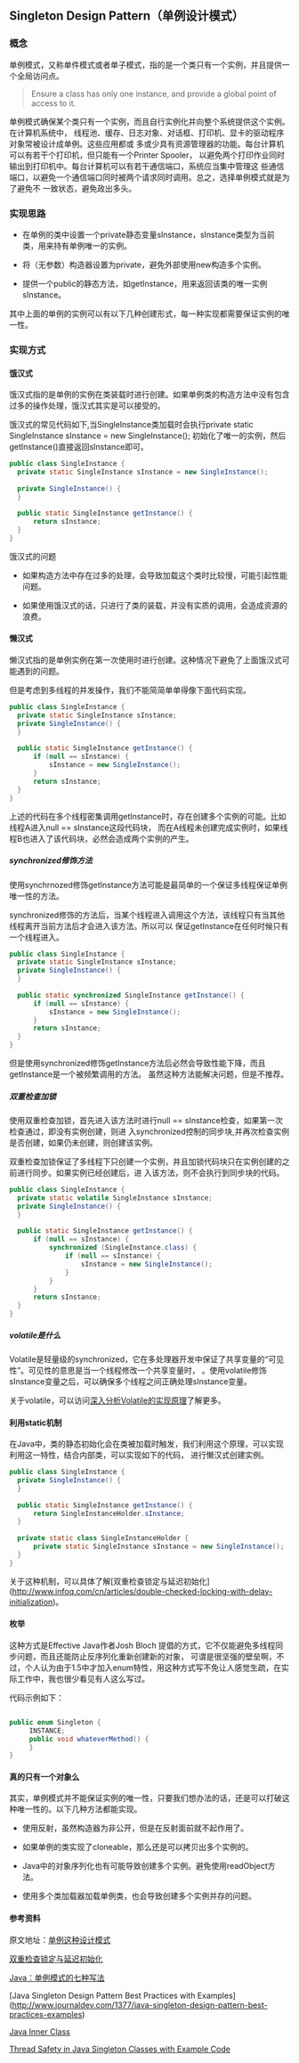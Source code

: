 ## Singleton Design Pattern（单例设计模式）

### 概念

单例模式，又称单件模式或者单子模式，指的是一个类只有一个实例，并且提供一个全局访问点。

> Ensure a class has only one instance, and provide a global point of access to it.

单例模式确保某个类只有一个实例，而且自行实例化并向整个系统提供这个实例。在计算机系统中，
线程池、缓存、日志对象、对话框、打印机、显卡的驱动程序对象常被设计成单例。这些应用都或
多或少具有资源管理器的功能。每台计算机可以有若干个打印机，但只能有一个Printer Spooler，
以避免两个打印作业同时输出到打印机中。每台计算机可以有若干通信端口，系统应当集中管理这
些通信端口，以避免一个通信端口同时被两个请求同时调用。总之，选择单例模式就是为了避免不
一致状态，避免政出多头。  

### 实现思路

* 在单例的类中设置一个private静态变量sInstance，sInstance类型为当前类，用来持有单例唯一的实例。  

* 将（无参数）构造器设置为private，避免外部使用new构造多个实例。  

* 提供一个public的静态方法，如getInstance，用来返回该类的唯一实例sInstance。  

其中上面的单例的实例可以有以下几种创建形式，每一种实现都需要保证实例的唯一性。

### 实现方式

#### 饿汉式

饿汉式指的是单例的实例在类装载时进行创建。如果单例类的构造方法中没有包含过多的操作处理，饿汉式其实是可以接受的。

饿汉式的常见代码如下,当SingleInstance类加载时会执行private static SingleInstance sInstance = new SingleInstance();
初始化了唯一的实例，然后getInstance()直接返回sInstance即可。  

```java
public class SingleInstance {
  private static SingleInstance sInstance = new SingleInstance();
  
  private SingleInstance() {
  }
  
  public static SingleInstance getInstance() {
      return sInstance;
  }
}
```

饿汉式的问题

* 如果构造方法中存在过多的处理，会导致加载这个类时比较慢，可能引起性能问题。  

* 如果使用饿汉式的话，只进行了类的装载，并没有实质的调用，会造成资源的浪费。 

#### 懒汉式

懒汉式指的是单例实例在第一次使用时进行创建。这种情况下避免了上面饿汉式可能遇到的问题。

但是考虑到多线程的并发操作，我们不能简简单单得像下面代码实现。

```java
public class SingleInstance {
  private static SingleInstance sInstance;
  private SingleInstance() {
  }
  
  public static SingleInstance getInstance() {
      if (null == sInstance) {
          sInstance = new SingleInstance();
      }
      return sInstance;
  }
}
```

上述的代码在多个线程密集调用getInstance时，存在创建多个实例的可能。比如线程A进入null == sInstance这段代码块，
而在A线程未创建完成实例时，如果线程B也进入了该代码块，必然会造成两个实例的产生。  

##### synchronized修饰方法

使用synchrnozed修饰getInstance方法可能是最简单的一个保证多线程保证单例唯一性的方法。  

synchronized修饰的方法后，当某个线程进入调用这个方法，该线程只有当其他线程离开当前方法后才会进入该方法。所以可以
保证getInstance在任何时候只有一个线程进入。  

```java
public class SingleInstance {
  private static SingleInstance sInstance;
  private SingleInstance() {
  }
  
  public static synchronized SingleInstance getInstance() {
      if (null == sInstance) {
          sInstance = new SingleInstance();
      }
      return sInstance;
  }
}
```

但是使用synchronized修饰getInstance方法后必然会导致性能下降，而且getInstance是一个被频繁调用的方法。
虽然这种方法能解决问题，但是不推荐。

##### 双重检查加锁

使用双重检查加锁，首先进入该方法时进行null == sInstance检查，如果第一次检查通过，即没有实例创建，则进
入synchronized控制的同步块,并再次检查实例是否创建，如果仍未创建，则创建该实例。

双重检查加锁保证了多线程下只创建一个实例，并且加锁代码块只在实例创建的之前进行同步。如果实例已经创建后，进
入该方法，则不会执行到同步块的代码。  

```java
public class SingleInstance {
  private static volatile SingleInstance sInstance;
  private SingleInstance() {
  }
  
  public static SingleInstance getInstance() {
      if (null == sInstance) {
          synchronized (SingleInstance.class) {
              if (null == sInstance) {
                  sInstance = new SingleInstance();
              }
          }
      }
      return sInstance;
  }
}
```

##### volatile是什么

Volatile是轻量级的synchronized，它在多处理器开发中保证了共享变量的“可见性”。可见性的意思是当一个线程修改一个共享变量时，
。使用volatile修饰sInstance变量之后，可以确保多个线程之间正确处理sInstance变量。  

关于volatile，可以访问[深入分析Volatile的实现原理](http://www.infoq.com/cn/articles/ftf-java-volatile)了解更多。

#### 利用static机制

在Java中，类的静态初始化会在类被加载时触发，我们利用这个原理，可以实现利用这一特性，结合内部类，可以实现如下的代码，
进行懒汉式创建实例。

```java
public class SingleInstance {
  private SingleInstance() {
  }
  
  public static SingleInstance getInstance() {
      return SingleInstanceHolder.sInstance;
  }
  
  private static class SingleInstanceHolder {
      private static SingleInstance sInstance = new SingleInstance();
  }
}
```

关于这种机制，可以具体了解[双重检查锁定与延迟初始化]
(http://www.infoq.com/cn/articles/double-checked-locking-with-delay-initialization)。  

#### 枚举

这种方式是Effective Java作者Josh Bloch 提倡的方式，它不仅能避免多线程同步问题，而且还能防止反序列化重新创建新的对象，
可谓是很坚强的壁垒啊，不过，个人认为由于1.5中才加入enum特性，用这种方式写不免让人感觉生疏，在实际工作中，我也很少看见有人这么写过。

代码示例如下：  

```java

public enum Singleton {  
     INSTANCE;  
     public void whateverMethod() {  
     }  
}  
```

#### 真的只有一个对象么

其实，单例模式并不能保证实例的唯一性，只要我们想办法的话，还是可以打破这种唯一性的。以下几种方法都能实现。

* 使用反射，虽然构造器为非公开，但是在反射面前就不起作用了。

* 如果单例的类实现了cloneable，那么还是可以拷贝出多个实例的。

* Java中的对象序列化也有可能导致创建多个实例。避免使用readObject方法。

* 使用多个类加载器加载单例类，也会导致创建多个实例并存的问题。

#### 参考资料

原文地址：[单例这种设计模式](http://droidyue.com/blog/2015/01/11/looking-into-singleton/)

[双重检查锁定与延迟初始化](http://www.infoq.com/cn/articles/double-checked-locking-with-delay-initialization)

[Java：单例模式的七种写法](http://www.blogjava.net/kenzhh/archive/2013/03/15/357824.html)

[Java Singleton Design Pattern Best Practices with Examples]
(http://www.journaldev.com/1377/java-singleton-design-pattern-best-practices-examples)

[Java Inner Class](http://www.journaldev.com/996/java-inner-class)

[Thread Safety in Java Singleton Classes with Example Code](http://www.journaldev.com/171/thread-safety-in-java-singleton-classes-with-example-code)
